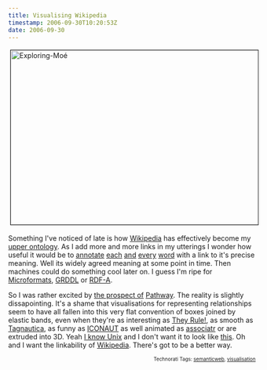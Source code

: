 ```yaml
---
title: Visualising Wikipedia
timestamp: 2006-09-30T10:20:53Z
date: 2006-09-30
---
```


<a href="http://en.wikipedia.org/wiki/Mo%C3%A9"><img src="http://blog.whatfettle.com//images/Exploring-Moe%CC%81.png" height="356" width="624" border="1" hspace="4" vspace="4" alt="Exploring-Moé" title="Exploring-Moé" longdesc="Exploring-Moé" /></a>

<p>Something I've noticed of late is how <a href="http://wikipedia.org">Wikipedia</a> has effectively become my <a href="http://en.wikipedia.org/wiki/Upper_ontology">upper ontology</a>. As I add more and more links in my utterings I wonder how useful it would be to <a href="http://en.wiktionary.org/wiki/annotate">annotate</a> <a href="http://en.wiktionary.org/wiki/each">each</a> <a href="http://en.wiktionary.org/wiki/and">and</a> <a href="http://en.wiktionary.org/wiki/every">every</a> <a href="http://en.wiktionary.org/wiki/word">word</a> with a link to it's precise meaning. Well its widely agreed meaning at some point in time. Then machines could do something cool later on. I guess I'm ripe for <a href="http://microformats.org/">Microformats</a>, <a href="http://www.w3.org/2001/sw/grddl-wg/">GRDDL</a> or <a href="http://www.w3.org/TR/xhtml-rdfa-primer/">RDF-A</a>.</p>
<p>
So I was rather excited by <a href="http://lists.w3.org/Archives/Public/semantic-web/2006Sep/0115.html">the prospect of</a> <a href="http://pathway.screenager.be/">Pathway</a>. The reality is slightly dissapointing. It's a shame that visualisations for representing relationships seem to have all fallen into this very flat convention of boxes joined by elastic bands, even when they're as interesting as <a href="http://www.theyrule.net">They Rule!</a>,  as smooth as <a href="http://www.quasimondo.com/tagnautica.php">Tagnautica</a>, as funny as <a href="http://www.harpers.org/beta/">ICONAUT</a> as well animated as <a href="http://www.genista.de/kai/assomain.html">associatr</a> or are extruded into 3D. Yeah <a href="http://www.gideontech.com/content/articles/326/3">I know Unix</a> and I don't want it to look like <a href="http://nooface.net/3dui.shtml">this</a>.  Oh and I want the linkability of <a href="http://wikipedia.org">Wikipedia</a>. There's got to be a better way.</p>
<!-- technorati tags start --><p style="text-align:right;font-size:10px;">Technorati Tags: <a href="http://www.technorati.com/tag/semanticweb" rel="tag">semanticweb</a>, <a href="http://www.technorati.com/tag/visualisation" rel="tag">visualisation</a></p><!-- technorati tags end -->